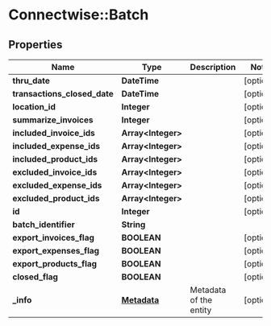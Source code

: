 # Connectwise::Batch

## Properties
Name | Type | Description | Notes
------------ | ------------- | ------------- | -------------
**thru_date** | **DateTime** |  | [optional] 
**transactions_closed_date** | **DateTime** |  | [optional] 
**location_id** | **Integer** |  | [optional] 
**summarize_invoices** | **Integer** |  | [optional] 
**included_invoice_ids** | **Array&lt;Integer&gt;** |  | [optional] 
**included_expense_ids** | **Array&lt;Integer&gt;** |  | [optional] 
**included_product_ids** | **Array&lt;Integer&gt;** |  | [optional] 
**excluded_invoice_ids** | **Array&lt;Integer&gt;** |  | [optional] 
**excluded_expense_ids** | **Array&lt;Integer&gt;** |  | [optional] 
**excluded_product_ids** | **Array&lt;Integer&gt;** |  | [optional] 
**id** | **Integer** |  | [optional] 
**batch_identifier** | **String** |  | 
**export_invoices_flag** | **BOOLEAN** |  | [optional] 
**export_expenses_flag** | **BOOLEAN** |  | [optional] 
**export_products_flag** | **BOOLEAN** |  | [optional] 
**closed_flag** | **BOOLEAN** |  | [optional] 
**_info** | [**Metadata**](Metadata.md) | Metadata of the entity | [optional] 



